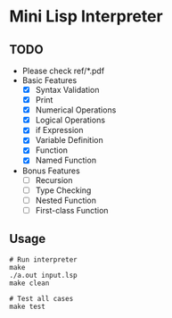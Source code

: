 # Mini Lisp Interpreter

## TODO

- Please check ref/*.pdf
- Basic Features
    - [x] Syntax Validation
    - [x] Print
    - [x] Numerical Operations
    - [x] Logical Operations
    - [x] if Expression
    - [x] Variable Definition
    - [x] Function
    - [x] Named Function
- Bonus Features
    - [ ] Recursion
    - [ ] Type Checking
    - [ ] Nested Function
    - [ ] First-class Function

## Usage

```shell
# Run interpreter
make
./a.out input.lsp
make clean

# Test all cases
make test
```
